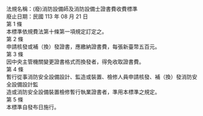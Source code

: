 法規名稱：(廢)消防設備師及消防設備士證書費收費標準  
廢止日期：民國 113 年 08 月 21 日  
第 1 條  
本標準依規費法第十條第一項規定訂定之。  
第 2 條  
申請核發或補（換）發證書，應繳納證書費，每張新臺幣五百元。  
第 3 條  
因中央主管機關變更證書格式而換發者，得免收取證書費。  
第 4 條  
暫行從事消防安全設備設計、監造或裝置、檢修人員申請核發、補（換）發消防安全設備設計監  
造或消防安全設備裝置檢修暫行執業證書者，準用本標準之規定。  
第 5 條  
本標準自發布日施行。  


